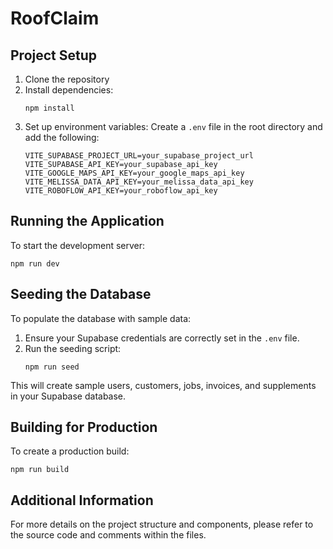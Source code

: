 # RoofClaim

## Project Setup

1. Clone the repository
2. Install dependencies:
   ```
   npm install
   ```
3. Set up environment variables:
   Create a `.env` file in the root directory and add the following:
   ```
   VITE_SUPABASE_PROJECT_URL=your_supabase_project_url
   VITE_SUPABASE_API_KEY=your_supabase_api_key
   VITE_GOOGLE_MAPS_API_KEY=your_google_maps_api_key
   VITE_MELISSA_DATA_API_KEY=your_melissa_data_api_key
   VITE_ROBOFLOW_API_KEY=your_roboflow_api_key
   ```

## Running the Application

To start the development server:

```
npm run dev
```

## Seeding the Database

To populate the database with sample data:

1. Ensure your Supabase credentials are correctly set in the `.env` file.
2. Run the seeding script:
   ```
   npm run seed
   ```

This will create sample users, customers, jobs, invoices, and supplements in your Supabase database.

## Building for Production

To create a production build:

```
npm run build
```

## Additional Information

For more details on the project structure and components, please refer to the source code and comments within the files.
